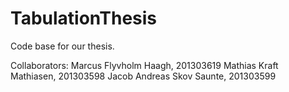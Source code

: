 # TabulationThesis
Code base for our thesis.

Collaborators:
Marcus Flyvholm Haagh, 201303619
Mathias Kraft Mathiasen, 201303598
Jacob Andreas Skov Saunte, 201303599
